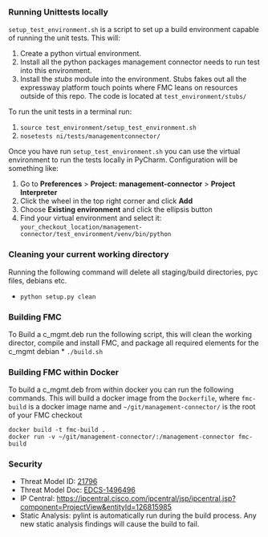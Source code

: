 ### Running Unittests locally 

`setup_test_environment.sh` is a script to set up a build environment capable of running the unit tests. This will:
1. Create a python virtual environment.
2. Install all the python packages management connector needs to run test into this environment.
3. Install the _stubs_ module into the environment. Stubs fakes out all the expressway platform touch points where FMC leans on resources outside of this repo. The code is located at `test_environment/stubs/`

To run the unit tests in a terminal run:
1. `source test_environment/setup_test_environment.sh`
2. `nosetests ni/tests/managementconnector/`

Once you have run `setup_test_environment.sh` you can use the virtual environment to run the tests locally in PyCharm. Configuration will be something like:
1. Go to **Preferences** > **Project: management-connector** > **Project Interpreter**
2. Click the wheel in the top right corner and click **Add**
3. Choose **Existing environment** and click the ellipsis button
4. Find your virtual environment and select it: `your_checkout_location/management-connector/test_environment/venv/bin/python`
 

### Cleaning your current working directory
Running the following command will delete all staging/build directories, pyc files, debians etc.
* ```python setup.py clean```

### Building FMC
To Build a c_mgmt.deb run the following script, this will clean the working director, compile and install FMC,
and package all required elements for the c_mgmt debian
    * `./build.sh`

### Building FMC within Docker
To build a c_mgmt.deb from within docker you can run the following commands. This will build a docker image from the
`Dockerfile`, where `fmc-build` is a docker image name and `~/git/management-connector/` is the root of your FMC checkout

```
docker build -t fmc-build .
docker run -v ~/git/management-connector/:/management-connector fmc-build
```

### Security
* Threat Model ID: [21796](https://wwwin-tb.cisco.com/www/threatBuilder.html?id=21796)
* Threat Model Doc: [EDCS-1496496](https://docs.cisco.com/share/page/site/nextgen-edcs/document-details?nodeRef=workspace://SpacesStore/f12dde6e-2b99-4f02-9634-399d7f2858d9)
* IP Central: https://ipcentral.cisco.com/ipcentral/jsp/ipcentral.jsp?component=ProjectView&entityId=126815985
* Static Analysis: pylint is automatically run during the build process. Any new static analysis findings will cause the build to fail.
